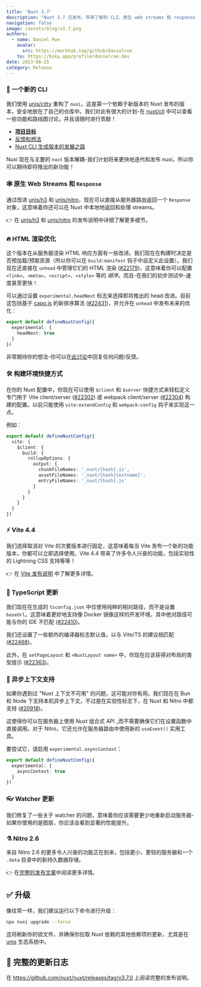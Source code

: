 ```yaml
---
title: 'Nuxt 3.7'
description: "Nuxt 3.7 已发布，带来了新的 CLI、原生 web streams 和 response、渲染优化、异步上下文支持等等功能。"
navigation: false
image: /assets/blog/v3.7.png
authors:
  - name: Daniel Roe
    avatar:
      src: https://markhub.top/github/danielroe
    to: https://bsky.app/profile/danielroe.dev
date: 2023-08-25
category: Release
---
```


### 🐣 一个新的 CLI

我们使用 [unjs/citty](http://github.com/unjs/citty) 重构了 `nuxi`，这是第一个依赖于新版本的 Nuxt 发布的版本，安全地放在了自己的仓库中。我们对此有很大的计划-在 [nuxt/cli](https://github.com/nuxt/cli) 中可以查看一些功能和路线图讨论，并且请随时进行贡献！

- <a href="https://github.com/nuxt/cli/discussions/3" target="_blank"><strong>项目目标</strong></a>
- <a href="https://github.com/nuxt/cli/discussions/4" target="_blank">反馈和想法</a>
- <a href="https://github.com/nuxt/cli/discussions/7" target="_blank">Nuxt CLI 生成版本的发展之路</a>

Nuxi 现在与主要的 `nuxt` 版本解耦-我们计划将来更快地迭代和发布 nuxi，所以你可以期待即将推出的新功能！

### 🕸️ 原生 Web Streams 和 `Response`

通过改进 [unjs/h3](https://github.com/unjs/h3) 和 [unjs/nitro](https://github.com/unjs/nitro)，现在可以直接从服务器路由返回一个 `Response` 对象，这意味着你还可以在 Nuxt 中本地地返回和处理 streams。

👉 在 [unjs/h3](https://github.com/unjs/h3/releases) 和 [unjs/nitro](https://github.com/unjs/nitro/releases) 的发布说明中详细了解更多细节。

### 🔥 HTML 渲染优化

这个版本在从服务器渲染 HTML 响应方面有一些改进。我们现在在构建时决定是否预加载/预取资源（所以你可以在 `build:manifest` 钩子中自定义此设置）。我们现在还直接在 `unhead` 中管理它们的 HTML 渲染 ([#22179](https://github.com/nuxt/nuxt/pull/22179))，这意味着你可以配置 `<link>`、`<meta>`、`<script>`、`<style>` 等的 _顺序_。而且-在我们的初步测试中-速度甚至更快！

可以通过设置 `experimental.headNext` 标志来选择即将推出的 head 改进。目前这包括基于 [capo.js](https://github.com/rviscomi/capo.js) 的新排序算法 ([#22431](https://github.com/nuxt/nuxt/pull/22431))，并允许在 `unhead` 中发布未来的优化：

```ts
export default defineNuxtConfig({
  experimental: {
    headNext: true
  }
})
```

非常期待你的想法-你可以在[此讨论](https://github.com/nuxt/nuxt/discussions/22632)中回复任何问题/反馈。

### 🛠️ 构建环境快捷方式

在你的 Nuxt 配置中，你现在可以使用 `$client` 和 `$server` 快捷方式来轻松定义专门用于 Vite client/server ([#22302](https://github.com/nuxt/nuxt/pull/22302)) 或 webpack client/server ([#22304](https://github.com/nuxt/nuxt/pull/22304)) 构建的配置。以前只能使用 `vite:extendConfig` 和 `webpack:config` 钩子来实现这一点。

例如：

```ts
export default defineNuxtConfig({
  vite: {
    $client: {
      build: {
        rollupOptions: {
          output: {
            chunkFileNames: '_nuxt/[hash].js',
            assetFileNames: '_nuxt/[hash][extname]',
            entryFileNames: '_nuxt/[hash].js'
          }
        }
      }
    }
  }
})
```

### ⚡️ Vite 4.4

我们选择取消对 Vite 的次要版本进行固定，这意味着每当 Vite 发布一个新的功能版本，你都可以立即选择使用。Vite 4.4 带来了许多令人兴奋的功能，包括实验性的 Lightning CSS 支持等等！

👉 在 [Vite 发布说明](https://github.com/vitejs/vite/blob/main/packages/vite/CHANGELOG.md#440-2023-07-06) 中了解更多详情。

### 💪 TypeScript 更新

我们现在在生成的 `tsconfig.json` 中仅使用纯粹的相对路径，而不是设置 `baseUrl`。这意味着更好地支持像 Docker 镜像这样的开发环境，其中绝对路径可能与你的 IDE 不匹配 ([#22410](https://github.com/nuxt/nuxt/pull/22410))。

我们还设置了一些额外的编译器标志默认值，以与 Vite/TS 的建议相匹配 ([#22468](https://github.com/nuxt/nuxt/pull/22468))。

此外，在 `setPageLayout` 和 `<NuxtLayout name>` 中，你现在应该获得对布局的类型提示 ([#22363](https://github.com/nuxt/nuxt/pull/22362))。

### 🦄 异步上下文支持

如果你遇到过 "Nuxt 上下文不可用" 的问题，这可能对你有用。我们现在在 Bun 和 Node 下支持本机异步上下文，不过是在实验性标志下，在 Nuxt 和 Nitro 中都支持 ([#20918](https://github.com/nuxt/nuxt/pull/20918))。

这使得你可以在服务器上使用 Nuxt 组合式 API _而不需要确保它们在设置函数中直接调用。对于 Nitro，它还允许在服务器路由中使用新的 `useEvent()` 实用工具。

要尝试它，请启用 `experimental.asyncContext`：

```ts
export default defineNuxtConfig({
  experimental: {
    asyncContext: true
  }
})
```

### 👓 Watcher 更新

我们修复了一些关于 watcher 的问题，意味着你应该需要更少地重新启动服务器-如果你使用的是图层，你应该会看到显著的性能提升。

### ⚗️ Nitro 2.6

来自 Nitro 2.6 的更多令人兴奋的功能正在到来，包括更小、更轻的服务器和一个 `.data` 目录中的新持久数据存储。

👉 在[完整的发布文章](https://unjs.zhcndoc.com/blog/2023-08-25-nitro-2.6)中阅读更多详情。

## ✅ 升级

像往常一样，我们建议运行以下命令进行升级：

```sh
npx nuxi upgrade --force
```

这将刷新你的锁文件，并确保你拉取 Nuxt 依赖的其他依赖项的更新，尤其是在 [unjs](https://github.com/unjs) 生态系统中。


## 📃 完整的更新日志

在 https://github.com/nuxt/nuxt/releases/tag/v3.7.0 上阅读完整的发布说明。
